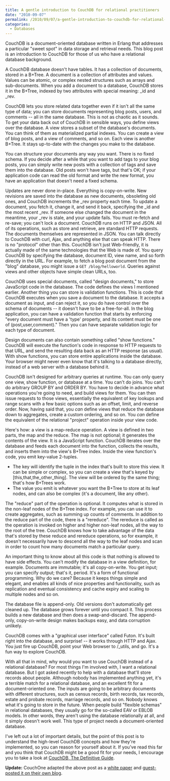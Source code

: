 ```yaml
---
title: A gentle introduction to CouchDB for relational practitioners
date: "2010-09-07"
permalink: /2010/09/07/a-gentle-introduction-to-couchdb-for-relational-practitioners/
categories:
  - Databases
---
```

CouchDB is a document-oriented database written in Erlang that addresses a particular "sweet spot" in data storage and retrieval needs. This blog post is an introduction to CouchDB for those of us who have a relational database background.

A CouchDB database doesn't have tables. It has a collection of documents, stored in a B+Tree. A document is a collection of attributes and values. Values can be atomic, or complex nested structures such as arrays and sub-documents. When you add a document to a database, CouchDB stores it in the B+Tree, indexed by two attributes with special meaning: \_id and \_rev.

CouchDB lets you store related data together even if it isn't all the same type of data; you can store documents representing blog posts, users, and comments -- all in the same database. This is not as chaotic as it sounds. To get your data back out of CouchDB in sensible ways, you define views over the database. A view stores a subset of the database's documents. You can think of them as materialized partial indexes. You can create a view of blog posts, and a view of comments, and so on. Each view is another B+Tree. It stays up-to-date with the changes you make to the database.

You can structure your documents any way you want. There is no fixed schema. If you decide after a while that you want to add tags to your blog posts, you can simply write new posts with a collection of tags and save them into the database. Old posts won't have tags, but that's OK; if your application code can read the old format and write the new format, you have an application that doesn't need a fixed schema.

Updates are never done in-place. Everything is copy-on-write. New revisions are saved into the database as new documents, obsoleting old ones, and CouchDB increments the \_rev property each time. To update a document, you fetch it, change it, and send it back, specifying the \_id and the most recent \_rev. If someone else changed the document in the meantime, your \_rev is stale, and your update fails. You must re-fetch and re-save; you can't lock a document.
CouchDB runs on HTTP and JSON. All of its operations, such as store and retrieve, are standard HTTP requests. The documents themselves are represented in JSON. You can talk directly to CouchDB with curl, Ajax, and anything else that can speak HTTP. There is no "protocol" other than this. CouchDB isn't just Web-friendly, it is actually made of the same technologies that the Web is made of. You query CouchDB by specifying the database, document ID, view name, and so forth directly in the URL. For example, to fetch a blog post document from the "blog" database, you might issue a `GET /blog/helloworld`. Queries against views and other objects have simple clean URLs, too.

CouchDB uses special documents, called "design documents," to store JavaScript code in the database. The code defines the views I mentioned earlier. Another thing you can store is validation functions. This is code that CouchDB executes when you save a document to the database. It accepts a document as input, and can reject it, so you do have control over the schema of documents -- it doesn't have to be a free-for-all. In the blog application, you can have a validation function that starts by enforcing "every document must have a 'type' property, and its content must be one of (post,user,comment)." Then you can have separate validation logic for each type of document.

Design documents can also contain something called "show functions." CouchDB will execute the function's code in response to HTTP requests to that URL, and send the resulting data back as an HTTP response (as usual). With show functions, you can store entire applications inside the database. Your browser might never even know that it's talking to a database directly, instead of a web server with a database behind it.

CouchDB isn't designed for arbitrary queries at runtime. You can only query one view, show function, or database at a time. You can't do joins. You can't do arbitrary GROUP BY and ORDER BY. You have to decide in advance what operations you're going to need, and build views for them. You can then issue requests to those views, essentially the equivalent of key lookups and range scans with a few basic options such as an offset, limit, and reverse order. Now, having said that, you *can* define views that reduce the database down to aggregates, create a custom ordering, and so on. You *can* define the equivalent of the relational "project" operation inside your view code.

Here's how: a view is a map-reduce operation. A view is defined in two parts, the map and the reduce. The map is not optional; it generates the contents of the view. It is a JavaScript function. CouchDB iterates over the database and feeds each document into the function, collects the results, and inserts them into the view's B+Tree index. Inside the view function's code, you emit key-value 2-tuples.

*   The key will identify the tuple in the index that's built to store this view. It can be simple or complex, so you can create a view that's keyed by [this,that,the\_other\_thing]. The view will be ordered by the same thing; that's how B+Trees work.
*   The value you emit is whatever you want the B+Tree to store at its leaf nodes, and can also be complex (it's a document, like any other).

The "reduce" part of the operation is optional. It computes what is stored in the non-leaf nodes of the B+Tree index. For example, you can use it to create aggregates, such as summing up counts of comments. In addition to the reduce part of the code, there is a "rereduce". The rereduce is called as the operation is invoked on higher and higher non-leaf nodes, all the way to the root of the tree. CouchDB knows how to take advantage of the data that's stored by these reduce and rereduce operations, so for example, it doesn't necessarily have to descend all the way to the leaf nodes and scan in order to count how many documents match a particular query.

An important thing to know about all this code is that nothing is allowed to have side effects. You can't modify the database in a view definition, for example. Documents are immutable; it's all copy-on-write. You get input; you can specify output; that's it, period. It's a form of functional programming. Why do we care? Because it keeps things simple and elegant, and enables all kinds of nice properties and functionality, such as replication and eventual consistency and cache expiry and scaling to multiple nodes and so on.

The database file is append-only. Old versions don't automatically get cleaned up. The database grows forever until you compact it. This process builds a new database and then does a swap-and-discard. The append-only, copy-on-write design makes backups easy, and data corruption unlikely.

CouchDB comes with a "graphical user interface" called Futon. It's built right into the database, and surprise! -- it works through HTTP and Ajax. You just fire up CouchDB, point your Web browser to /_utils, and go. It's a fun way to explore CouchDB.

With all that in mind, why would you want to use CouchDB instead of a relational database? For most things I'm involved with, I want a relational database. But I got asked recently to help with a database that'll store records about people. Although nobody has implemented anything yet, it's a terrible match for a relational database, and an excellent fit for a document-oriented one. The inputs are going to be arbitrary documents with different structures, such as census records, birth records, tax records, estate and probate records, marriage records, and so on. Nobody knows what it's going to store in the future. When people build "flexible schemas" in relational databases, they usually go for the so-called EAV or EBLOB models. In other words, they aren't using the database relationally at all, and it simply doesn't work well. This type of project needs a document-oriented database.

I've left out a lot of important details, but the point of this post is to understand the high-level CouchDB concepts and how they're implemented, so you can reason for yourself about it. If you've read this far and you think that CouchDB might be a good fit for your needs, I encourage you to take a look at [CouchDB, The Definitive Guide][1].

**Update:** CouchOne adapted the above post as a [white paper][2] and [guest-posted it on their own blog][3].

 [1]: http://www.amazon.com/dp/0596155891/?tag=xaprb-20
 [2]: http://www.couchone.com/gentle-introduction
 [3]: http://blog.couchone.com/post/1167966323/a-gentle-introduction-to-couchdb-for-relational
